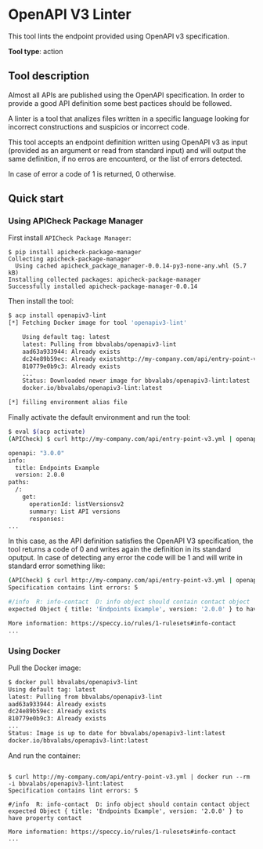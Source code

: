 # OpenAPI V3 Linter

This tool lints the endpoint provided using OpenAPI v3 specification.

**Tool type**: action

## Tool description

Almost all APIs are published using the OpenAPI specification. In order to
provide a good API definition some best pactices should be followed.

A linter is a tool that analizes files written in a specific language looking
for incorrect constructions and suspicios or incorrect code.

This tool accepts an endpoint definition written using OpenAPI v3 as input
(provided as an argument or read from standard input) and will output the same
definition, if no erros are encounterd, or the list of errors detected.

In case of error a code of 1 is returned, 0 otherwise.

## Quick start

### Using APICheck Package Manager

First install `APICheck Package Manager`:

```console
$ pip install apicheck-package-manager
Collecting apicheck-package-manager
  Using cached apicheck_package_manager-0.0.14-py3-none-any.whl (5.7 kB)
Installing collected packages: apicheck-package-manager
Successfully installed apicheck-package-manager-0.0.14
```

Then install the tool:

```bash
$ acp install openapiv3-lint
[*] Fetching Docker image for tool 'openapiv3-lint'

    Using default tag: latest
    latest: Pulling from bbvalabs/openapiv3-lint
    aad63a933944: Already exists
    dc24e89b59ec: Already existshttp://my-company.com/api/entry-point-v3.yml
    810779e0b9c3: Already exists
    ...
    Status: Downloaded newer image for bbvalabs/openapiv3-lint:latest
    docker.io/bbvalabs/openapiv3-lint:latest

[*] filling environment alias file
```

Finally activate the default environment and run the tool:

```bash
$ eval $(acp activate)
(APICheck) $ curl http://my-company.com/api/entry-point-v3.yml | openapiv3-lint

openapi: "3.0.0"
info:
  title: Endpoints Example
  version: 2.0.0
paths:
  /:
    get:
      operationId: listVersionsv2
      summary: List API versions
      responses:
...
```

In this case, as the API definition satisfies the OpenAPI V3 specification, the
tool returns a code of 0 and writes again the definition in its standard
oputput. In case of detecting any error the code will be 1 and will write in
standard error something like:

```bash
(APICheck) $ curl http://my-company.com/api/entry-point-v3.yml | openapiv3-lint
Specification contains lint errors: 5

#/info  R: info-contact  D: info object should contain contact object
expected Object { title: 'Endpoints Example', version: '2.0.0' } to have property contact

More information: https://speccy.io/rules/1-rulesets#info-contact
...
```

### Using Docker

Pull the Docker image:

```bash
$ docker pull bbvalabs/openapiv3-lint
Using default tag: latest
latest: Pulling from bbvalabs/openapiv3-lint
aad63a933944: Already exists
dc24e89b59ec: Already exists
810779e0b9c3: Already exists
...
Status: Image is up to date for bbvalabs/openapiv3-lint:latest
docker.io/bbvalabs/openapiv3-lint:latest
```

And run the container:

```console

$ curl http://my-company.com/api/entry-point-v3.yml | docker run --rm -i bbvalabs/openapiv3-lint:latest
Specification contains lint errors: 5

#/info  R: info-contact  D: info object should contain contact object
expected Object { title: 'Endpoints Example', version: '2.0.0' } to have property contact

More information: https://speccy.io/rules/1-rulesets#info-contact
...
```
